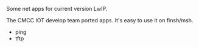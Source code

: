 Some net apps for current version LwIP.

The CMCC IOT develop team ported apps. It's easy to use it on finsh/msh.

- ping 
- tftp
